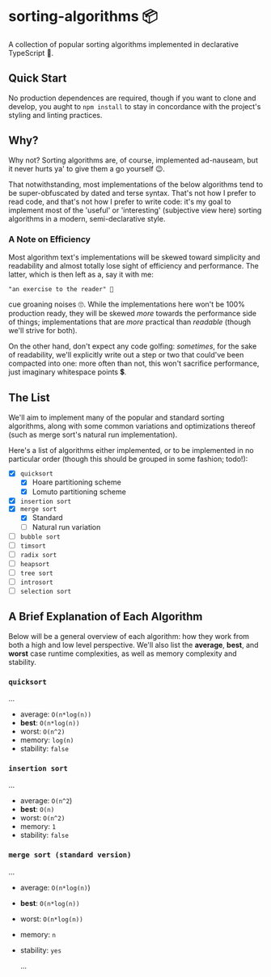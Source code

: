 # sorting-algorithms 📦

A collection of popular sorting algorithms implemented in declarative TypeScript 🚀.

## Quick Start

No production dependences are required, though if you want to clone and develop, you aught to `npm install` to stay in concordance with the project's styling and linting practices.

## Why?

Why not? Sorting algorithms are, of course, implemented ad-nauseam, but it never hurts ya' to give them a go yourself 😉.

That notwithstanding, most implementations of the below algorithms tend to be super-obfuscated by dated and terse syntax. That's not how I prefer to read code, and that's not how I prefer to write code: it's my goal to implement most of the 'useful' or 'interesting' (subjective view here) sorting algorithms in a modern, semi-declarative style.

### A Note on Efficiency

Most algorithm text's implementations will be skewed toward simplicity and readability and almost totally lose sight of efficiency and performance. The latter, which is then left as a, say it with me:

    "an exercise to the reader" 🎉

cue groaning noises 🙄. While the implementations here won't be 100% production ready, they will be skewed _more_ towards the performance side of things; implementations that are _more_ practical than _readable_ (though we'll strive for both).

On the other hand, don't expect any code golfing: _sometimes_, for the sake of readability, we'll explicitly write out a step or two that could've been compacted into one: more often than not, this won't sacrifice performance, just imaginary whitespace points 💲.

## The List

We'll aim to implement many of the popular and standard sorting algorithms, along with some common variations and optimizations thereof (such as merge sort's natural run implementation).

Here's a list of algorithms either implemented, or to be implemented in no particular order (though this should be grouped in some fashion; todo!):

-   [x] `quicksort`
    -   [x] Hoare partitioning scheme
    -   [x] Lomuto partitioning scheme
-   [x] `insertion sort`
-   [x] `merge sort`
    -   [x] Standard
    -   [ ] Natural run variation
-   [ ] `bubble sort`
-   [ ] `timsort`
-   [ ] `radix sort`
-   [ ] `heapsort`
-   [ ] `tree sort`
-   [ ] `introsort`
-   [ ] `selection sort`

## A Brief Explanation of Each Algorithm

Below will be a general overview of each algorithm: how they work from both a high and low level perspective. We'll also list the **average**, **best**, and **worst** case runtime complexities, as well as memory complexity and stability.

### `quicksort`

...

-   average: `O(n*log(n))`
-   **best**: `O(n*log(n))`
-   worst: `O(n^2)`
-   memory: `log(n)`
-   stability: `false`

### `insertion sort`

...

-   average: `O(n^2`)
-   **best**: `O(n)`
-   worst: `O(n^2)`
-   memory: `1`
-   stability: `false`

### `merge sort (standard version)`

...

-   average: `O(n*log(n)`)
-   **best**: `O(n*log(n))`
-   worst: `O(n*log(n))`
-   memory: `n`
-   stability: `yes`


    ...
